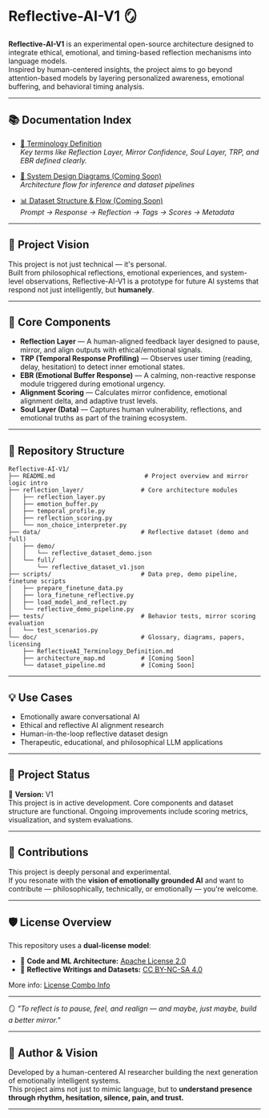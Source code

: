 
# Reflective-AI-V1 🪞

**Reflective-AI-V1** is an experimental open-source architecture designed to integrate ethical, emotional, and timing-based reflection mechanisms into language models.  
Inspired by human-centered insights, the project aims to go beyond attention-based models by layering personalized awareness, emotional buffering, and behavioral timing analysis.

---

## 📚 Documentation Index

- [🧾 Terminology Definition](doc/ReflectiveAI_Terminology_Definition.md)  
  *Key terms like Reflection Layer, Mirror Confidence, Soul Layer, TRP, and EBR defined clearly.*

- [🧠 System Design Diagrams (Coming Soon)](doc/architecture_map.md)  
  *Architecture flow for inference and dataset pipelines*

- [📊 Dataset Structure & Flow (Coming Soon)](doc/dataset_pipeline.md)  
  *Prompt → Response → Reflection → Tags → Scores → Metadata*

---

## 🌱 Project Vision

This project is not just technical — it's personal.  
Built from philosophical reflections, emotional experiences, and system-level observations, Reflective-AI-V1 is a prototype for future AI systems that respond not just intelligently, but **humanely**.

---

## 🧠 Core Components

- **Reflection Layer** — A human-aligned feedback layer designed to pause, mirror, and align outputs with ethical/emotional signals.
- **TRP (Temporal Response Profiling)** — Observes user timing (reading, delay, hesitation) to detect inner emotional states.
- **EBR (Emotional Buffer Response)** — A calming, non-reactive response module triggered during emotional urgency.
- **Alignment Scoring** — Calculates mirror confidence, emotional alignment delta, and adaptive trust levels.
- **Soul Layer (Data)** — Captures human vulnerability, reflections, and emotional truths as part of the training ecosystem.

---

## 📁 Repository Structure

```
Reflective-AI-V1/
├── README.md                         # Project overview and mirror logic intro
├── reflection_layer/                # Core architecture modules
│   ├── reflection_layer.py
│   ├── emotion_buffer.py
│   ├── temporal_profile.py
│   ├── reflection_scoring.py
│   └── non_choice_interpreter.py
├── data/                            # Reflective dataset (demo and full)
│   ├── demo/
│   │   └── reflective_dataset_demo.json
│   └── full/
│       └── reflective_dataset_v1.json
├── scripts/                         # Data prep, demo pipeline, finetune scripts
│   ├── prepare_finetune_data.py
│   ├── lora_finetune_reflective.py
│   ├── load_model_and_reflect.py
│   └── reflective_demo_pipeline.py
├── tests/                           # Behavior tests, mirror scoring evaluation
│   └── test_scenarios.py
└── doc/                             # Glossary, diagrams, papers, licensing
    ├── ReflectiveAI_Terminology_Definition.md
    ├── architecture_map.md          # [Coming Soon]
    └── dataset_pipeline.md          # [Coming Soon]
```

---

## 💡 Use Cases

- Emotionally aware conversational AI  
- Ethical and reflective AI alignment research  
- Human-in-the-loop reflective dataset design  
- Therapeutic, educational, and philosophical LLM applications  

---

## 🚧 Project Status

🧪 **Version:** V1  
This project is in active development. Core components and dataset structure are functional. Ongoing improvements include scoring metrics, visualization, and system evaluations.

---

## 🤝 Contributions

This project is deeply personal and experimental.  
If you resonate with the **vision of emotionally grounded AI** and want to contribute — philosophically, technically, or emotionally — you're welcome.

---

## 🛡 License Overview

This repository uses a **dual-license model**:

- 🧠 **Code and ML Architecture:** [Apache License 2.0](./LICENSE)  
- 🧘 **Reflective Writings and Datasets:** [CC BY-NC-SA 4.0](./doc/CC-BY-NC-SA-4.0.md)

More info: [License Combo Info](./doc/license_combo_info.md)

---

🪞 *"To reflect is to pause, feel, and realign — and maybe, just maybe, build a better mirror."*

---

## 👤 Author & Vision

Developed by a human-centered AI researcher building the next generation of emotionally intelligent systems.  
This project aims not just to mimic language, but to **understand presence through rhythm, hesitation, silence, pain, and trust.**

---
